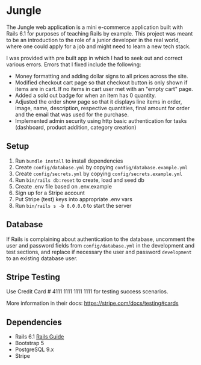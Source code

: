# Jungle

The Jungle web application is a mini e-commerce application built with Rails 6.1 for purposes of teaching Rails by example. This project was meant to be an introduction to the role of a junior developer in the real world, where one could apply for a job and might need to learn a new tech stack.

I was provided with pre built app in which I had to seek out and correct various errors. Errors that I fixed include the following: 
* Money formatting and adding dollar signs to all prices across the site.
* Modified checkout cart page so that checkout button is only shown if items are in cart. If no items in cart user met with an "empty cart" page.
* Added a sold out badge for when an item has 0 quantity.
* Adjusted the order show page so that it displays line items in order, image, name, description, respective quantities, final amount for order and the email that was used for the purchase.
* Implemented admin security using http basic authentication for tasks (dashboard, product addition, category creation)


## Setup

1. Run `bundle install` to install dependencies
2. Create `config/database.yml` by copying `config/database.example.yml`
3. Create `config/secrets.yml` by copying `config/secrets.example.yml`
4. Run `bin/rails db:reset` to create, load and seed db
5. Create .env file based on .env.example
6. Sign up for a Stripe account
7. Put Stripe (test) keys into appropriate .env vars
8. Run `bin/rails s -b 0.0.0.0` to start the server

## Database

If Rails is complaining about authentication to the database, uncomment the user and password fields from `config/database.yml` in the development and test sections, and replace if necessary the user and password `development` to an existing database user.

## Stripe Testing

Use Credit Card # 4111 1111 1111 1111 for testing success scenarios.

More information in their docs: <https://stripe.com/docs/testing#cards>

## Dependencies

- Rails 6.1 [Rails Guide](http://guides.rubyonrails.org/v6.1/)
- Bootstrap 5
- PostgreSQL 9.x
- Stripe
